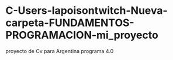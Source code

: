# C-Users-lapoisontwitch-Nueva-carpeta-FUNDAMENTOS-PROGRAMACION-mi_proyecto
proyecto de Cv para Argentina programa 4.0
